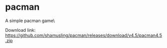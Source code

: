 # pacman

A simple pacman game\


Download link:\
https://github.com/shamusling/pacman/releases/download/v4.5/pacman4.5.zip 
